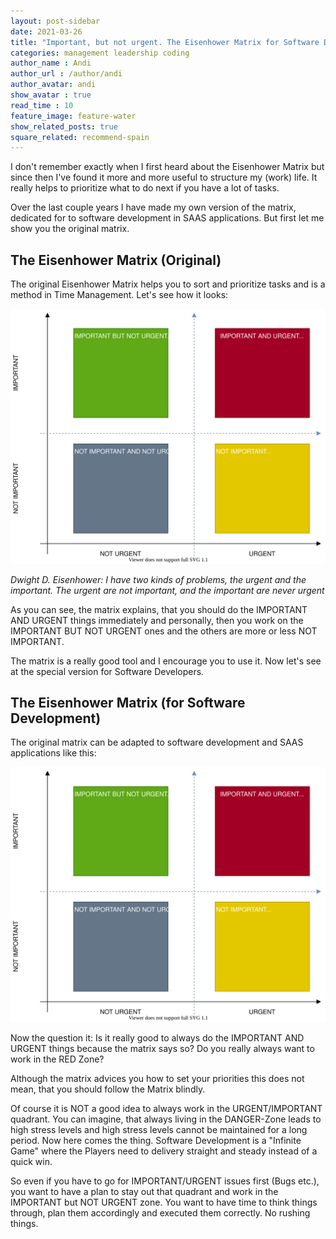 ```yaml
---
layout: post-sidebar
date: 2021-03-26
title: "Important, but not urgent. The Eisenhower Matrix for Software Development!"
categories: management leadership coding 
author_name : Andi
author_url : /author/andi
author_avatar: andi
show_avatar : true
read_time : 10
feature_image: feature-water
show_related_posts: true
square_related: recommend-spain
---
```


I don't remember exactly when I first heard about the Eisenhower Matrix but since then I've found it more and more useful to structure my (work) life. It really helps to prioritize what to do next if you have a lot of tasks.

Over the last couple years I have made my own version of the matrix, dedicated for to software development in SAAS applications. But first let me show you the original matrix.

## The Eisenhower Matrix (Original)

The original Eisenhower Matrix helps you to sort and prioritize tasks and is a method in Time Management. Let's see how it looks:

![Eisenhower Matrix](/assets/2021-03-26-EisenhowerMatrix/Eisenhower.drawio.svg)

*Dwight D. Eisenhower: I have two kinds of problems, the urgent and the important. The urgent are not important, and the important are never urgent*

As you can see, the matrix explains, that you should do the IMPORTANT AND URGENT things immediately and personally, then you work on the IMPORTANT BUT NOT URGENT ones and the others are more or less NOT IMPORTANT.

The matrix is a really good tool and I encourage you to use it. Now let's see at the special version for Software Developers.

## The Eisenhower Matrix (for Software Development)

The original matrix can be adapted to software development and SAAS applications like this:

![Eisenhower Matrix](/assets/2021-03-26-EisenhowerMatrix/EisenhowerSoftware.drawio.svg)

Now the question it: Is it really good to always do the IMPORTANT AND URGENT things because the matrix says so? Do you really always want to work in the RED Zone?

Although the matrix advices you how to set your priorities this does not mean, that you should follow the Matrix blindly.

Of course it is NOT a good idea to always work in the URGENT/IMPORTANT quadrant. You can imagine, that always living in the DANGER-Zone leads to high stress levels and high stress levels cannot be maintained for a long period. Now here comes the thing. Software Development is a "Infinite Game" where the Players need to delivery straight and steady instead of a quick win.

So even if you have to go for IMPORTANT/URGENT issues first (Bugs etc.), you want to have a plan to stay out that quadrant and work in the IMPORTANT but NOT URGENT zone. You want to have time to think things through, plan them accordingly and executed them correctly. No rushing things.